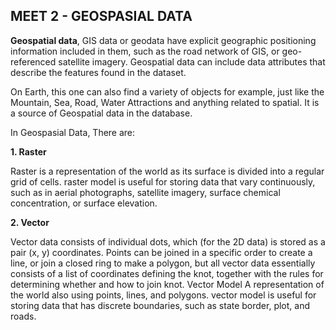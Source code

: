 ## MEET 2 - GEOSPASIAL DATA ##

**Geospatial data**, GIS data or geodata have explicit geographic positioning information included in them, such as the road network of GIS, or geo-referenced satellite imagery. Geospatial data can include data attributes that describe the features found in the dataset.

On Earth, this one can also find a variety of objects for example, just like the Mountain, Sea, Road, Water Attractions and anything related to spatial. It is a source of Geospatial data in the database.

In Geospasial Data, There are:

**1. Raster**

Raster is a representation of the world as its surface is divided into a regular grid of cells. raster model is useful for storing data that vary continuously, such as in aerial photographs, satellite imagery, surface chemical concentration, or surface elevation.

**2. Vector**

Vector data consists of individual dots, which (for the 2D data) is stored as a pair (x, y) coordinates. Points can be joined in a specific order to create a line, or join a closed ring to make a polygon, but all vector data essentially consists of a list of coordinates defining the knot, together with the rules for determining whether and how to join knot. Vector Model A representation of the world also using points, lines, and polygons. vector model is useful for storing data that has discrete boundaries, such as state border, plot, and roads.
